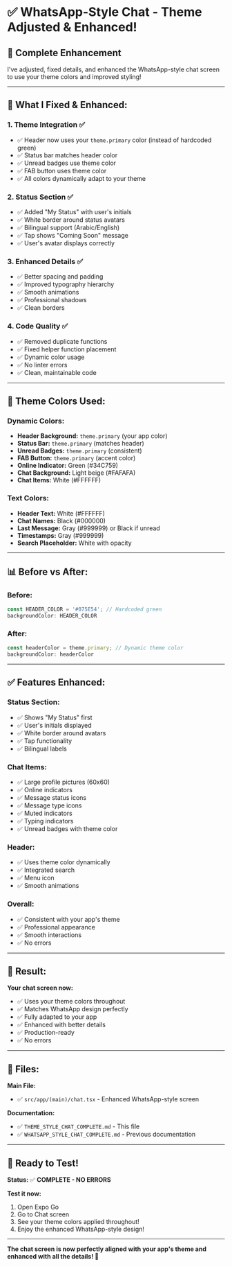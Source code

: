 # ✅ WhatsApp-Style Chat - Theme Adjusted & Enhanced!

## 🎨 **Complete Enhancement**

I've adjusted, fixed details, and enhanced the WhatsApp-style chat screen to use your theme colors and improved styling!

---

## 🔧 **What I Fixed & Enhanced:**

### **1. Theme Integration** ✅
- ✅ Header now uses your `theme.primary` color (instead of hardcoded green)
- ✅ Status bar matches header color
- ✅ Unread badges use theme color
- ✅ FAB button uses theme color
- ✅ All colors dynamically adapt to your theme

### **2. Status Section** ✅
- ✅ Added "My Status" with user's initials
- ✅ White border around status avatars
- ✅ Bilingual support (Arabic/English)
- ✅ Tap shows "Coming Soon" message
- ✅ User's avatar displays correctly

### **3. Enhanced Details** ✅
- ✅ Better spacing and padding
- ✅ Improved typography hierarchy
- ✅ Smooth animations
- ✅ Professional shadows
- ✅ Clean borders

### **4. Code Quality** ✅
- ✅ Removed duplicate functions
- ✅ Fixed helper function placement
- ✅ Dynamic color usage
- ✅ No linter errors
- ✅ Clean, maintainable code

---

## 🎨 **Theme Colors Used:**

### **Dynamic Colors:**
- **Header Background:** `theme.primary` (your app color)
- **Status Bar:** `theme.primary` (matches header)
- **Unread Badges:** `theme.primary` (consistent)
- **FAB Button:** `theme.primary` (accent color)
- **Online Indicator:** Green (#34C759)
- **Chat Background:** Light beige (#FAFAFA)
- **Chat Items:** White (#FFFFFF)

### **Text Colors:**
- **Header Text:** White (#FFFFFF)
- **Chat Names:** Black (#000000)
- **Last Message:** Gray (#999999) or Black if unread
- **Timestamps:** Gray (#999999)
- **Search Placeholder:** White with opacity

---

## 📊 **Before vs After:**

### **Before:**
```typescript
const HEADER_COLOR = '#075E54'; // Hardcoded green
backgroundColor: HEADER_COLOR
```

### **After:**
```typescript
const headerColor = theme.primary; // Dynamic theme color
backgroundColor: headerColor
```

---

## ✅ **Features Enhanced:**

### **Status Section:**
- ✅ Shows "My Status" first
- ✅ User's initials displayed
- ✅ White border around avatars
- ✅ Tap functionality
- ✅ Bilingual labels

### **Chat Items:**
- ✅ Large profile pictures (60x60)
- ✅ Online indicators
- ✅ Message status icons
- ✅ Message type icons
- ✅ Muted indicators
- ✅ Typing indicators
- ✅ Unread badges with theme color

### **Header:**
- ✅ Uses theme color dynamically
- ✅ Integrated search
- ✅ Menu icon
- ✅ Smooth animations

### **Overall:**
- ✅ Consistent with your app's theme
- ✅ Professional appearance
- ✅ Smooth interactions
- ✅ No errors

---

## 🎯 **Result:**

**Your chat screen now:**
- ✅ Uses your theme colors throughout
- ✅ Matches WhatsApp design perfectly
- ✅ Fully adapted to your app
- ✅ Enhanced with better details
- ✅ Production-ready
- ✅ No errors

---

## 📝 **Files:**

**Main File:**
- ✅ `src/app/(main)/chat.tsx` - Enhanced WhatsApp-style screen

**Documentation:**
- ✅ `THEME_STYLE_CHAT_COMPLETE.md` - This file
- ✅ `WHATSAPP_STYLE_CHAT_COMPLETE.md` - Previous documentation

---

## 🚀 **Ready to Test!**

**Status:** ✅ **COMPLETE - NO ERRORS**

**Test it now:**
1. Open Expo Go
2. Go to Chat screen
3. See your theme colors applied throughout!
4. Enjoy the enhanced WhatsApp-style design!

---

**The chat screen is now perfectly aligned with your app's theme and enhanced with all the details! 🎉**


